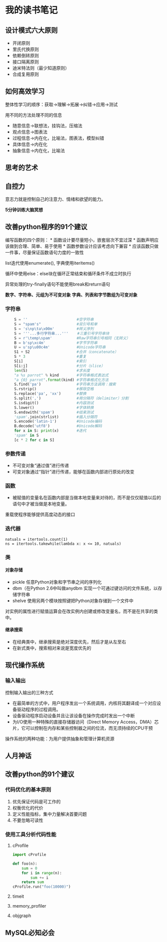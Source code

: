 # 我的读书笔记

## 设计模式六大原则

* 开闭原则
* 里氏代换原则
* 依赖倒转原则
* 接口隔离原则
* 迪米特法则（最少知道原则）
* 合成复用原则

## 如何高效学习

整体性学习的顺序：获取->理解->拓展->纠错->应用->测试

用不同的方法处理不同的信息

* 随意信息->联想法，挂钩法，压缩法
* 观点信息->图表法
* 过程信息->内在化，比喻法，图表法，模型纠错
* 具体信息->内在化
* 抽象信息->内在化，比喻法

## 思考的艺术

## 自控力



意志力就是控制自己的注意力、情绪和欲望的能力。

**5分钟训练大脑冥想**

## 改善python程序的91个建议

编写函数的四个原则：
    * 函数设计要尽量短小，嵌套层次不宜过深
    * 函数声明应该做到合理、简单、易于使用
    * 函数参数设计应该考虑向下兼容
    * 应该函数只做一件事，尽量保证函数语句力度的一致性

list迭代使用enumerate(), 字典使用iteritems()

循环中使用else：else块在循环正常结束和循环条件不成立时执行

异常处理的try-finally语句不能使用break和return语句

**数字、字符串、元组为不可变对象**
**字典、列表和字节数组为可变对象**

### 字符串

```python
    S = ''                      #空字符串
    S = "spam's"                #双引号和单
    S = 's\np\ta\x00m'          #转义序列
    S = '''...多行字符串...'''    #三重引号字符串块
    S = r'\temp\spam'           #Raw字符串引号相同（无转义）
    B = b'sp\xc4m'              #字节字符串
    U = u'sp\u00c4m'            #Unicode字符串
    S1 + S2                     #合并（concatenate）
    S * 3                       #重复
    S[i]                        #索引
    S[i:j]                      #分片（slice）
    len(S)                      #求长度
    "a %s parrot" % kind        #字符串格式表达式
    "a {0} parrot".format(kind) #字符串格式化方法
    S.find('pa')                #字符串方法调用：搜索
    S.rstrip()                  #移除空格
    S.replace('pa', 'xx')       #替换
    S.split(',')                #用分隔符（delimiter）分割
    S.isdigit()                 #内容测试
    S.lower()                   #字体转换
    S.endswith('spam')          #结束测试
    'spam'.join(strlist)        #插入分隔符
    S.encode('latin-1')         #Unicode编码
    B.decode('utf8')            #Unicode解码
    for x in S: print(x)        #迭代
    'spam' in S
    [c * 2 for c in S]
```

### 参数传递

* 不可变对象“通过值”进行传递
* 可变对象通过“指针”进行传递，能够在函数内部进行原处的改变

### 函数

* 被赋值的变量名在函数内部是当做本地变量来对待的，而不是仅仅赋值以后的语句中才被当做是本地变量。

重载使程序能够提供高度动态的接口

### 迭代器

```
natuals = itertools.count(1)
ns = itertools.takewhile(lambda x: x <= 10, natuals)
```

### 类

#### 对象存储

* pickle
  任意Python对象和字节串之间的序列化
* dbm（在Python 2.6中叫做anydbm
  实现一个可通过键访问的文件系统，以存储字符串
* shelve
  使用另两个模块按照键把Python对象存储到一个文件中

对实例的属性进行赋值运算会在改实例内创建或修改变量名，而不是在共享的类中。

#### 继承搜索

* 在经典类中，继承搜索是绝对深度优先，然后才是从左至右
* 在新式类中，搜索相对来说是宽度优先的

## 现代操作系统

### 输入输出

控制输入输出的三种方式

* 在最简单的方式中，用户程序发出一个系统调用，内核将其翻译成一个对应设备驱动程序的过程调用。
* 设备驱动程序启动设备并且让该设备在操作完成时发出一个中断
* 为I/O使用一种特殊的直接存储器访问（Direct Memory Access，DMA）芯片，它可以控制在内存和某些控制器之间的位流，而无须持续的CPU干预

操作系统的两种功能：为用户提供抽象和管理计算机资源

## 人月神话

### 

## 改善python的91个建议

### 代码优化的基本原则

1. 优先保证代码是可工作的
2. 权衡优化的代价
3. 定义性能指标，集中力量解决首要问题
4. 不要忽略可读性

### 使用工具分析代码性能

1. cProfile

	```python
	import cProfile
	
	def foo(n):
	    sum = 0
	    for i in range(n):
	        sum += i
	    return sum
	cProfile.run("foo(10000)")
	```

2. timeit
3. memory_profiler
4. objgraph

## MySQL必知必会


